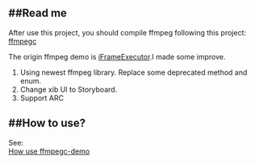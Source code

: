##Read me 
---

After use this project, you should compile ffmpeg following this project:  
[ffmpegc](https://github.com/lvjian700/ffmpegc) 


The origin ffmpeg demo is [iFrameExecutor](https://github.com/jayrparro/iFrameExtractor).I made some improve.   

1. Using newest ffmpeg library. Replace some deprecated method and enum.
2. Change xib UI to Storyboard.
3. Support ARC  

##How to use?
---

See:    
[How use ffmpegc-demo](https://github.com/lvjian700/ffmpegc-demo/wiki/How-to-use-ffmpegc-demo)  






